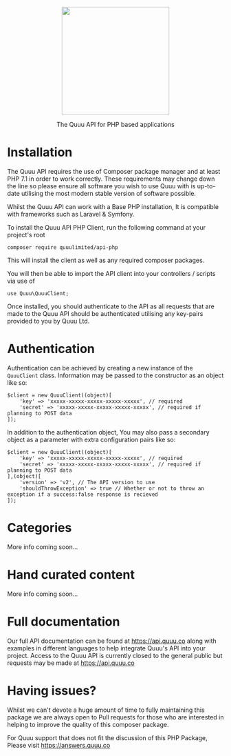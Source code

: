 <p align="center">
 <img src="https://platform.quuu.co/base/images/hero.png" width="250">
</p>
<p align="center">
    The Quuu API for PHP based applications
</p>

# Installation
The Quuu API requires the use of Composer package manager and at least PHP 7.1 in order to work correctly. These requirements may change down the line so please ensure all software you wish to use Quuu with is up-to-date utilising the most modern stable version of software possible.

Whilst the Quuu API can work with a Base PHP installation, It is compatible with frameworks such as Laravel & Symfony.

To install the Quuu API PHP Client, run the following command at your project's root
```
composer require quuulimited/api-php
```
This will install the client as well as any required composer packages.

You will then be able to import the API client into your controllers / scripts via use of
```
use Quuu\QuuuClient;
```

Once installed, you should authenticate to the API as all requests that are made to the Quuu API should be authenticated utilising any key-pairs provided to you by Quuu Ltd.

# Authentication
Authentication can be achieved by creating a new instance of the `QuuuClient` class. Information may be passed to the constructor as an object like so:
```
$client = new QuuuClient((object)[
    'key' => 'xxxxx-xxxxx-xxxxx-xxxxx-xxxxx', // required
    'secret' => 'xxxxx-xxxxx-xxxxx-xxxxx-xxxxx', // required if planning to POST data
]);
```
In addition to the authentication object, You may also pass a secondary object as a parameter with extra configuration pairs like so:
```
$client = new QuuuClient((object)[
    'key' => 'xxxxx-xxxxx-xxxxx-xxxxx-xxxxx', // required
    'secret' => 'xxxxx-xxxxx-xxxxx-xxxxx-xxxxx', // required if planning to POST data
],(object)[
    'version' => 'v2', // The API version to use
    'shouldThrowException' => true // Whether or not to throw an exception if a success:false response is recieved
]);
```

# Categories
More info coming soon...

# Hand curated content
More info coming soon...

# Full documentation
Our full API documentation can be found at https://api.quuu.co along with examples in different languages to help integrate Quuu's API into your project. Access to the Quuu API is currently closed to the general public but requests may be made at https://api.quuu.co

# Having issues?
Whilst we can't devote a huge amount of time to fully maintaining this package we are always open to Pull requests for those who are interested in helping to improve the quality of this composer package.

For Quuu support that does not fit the discussion of this PHP Package, Please visit https://answers.quuu.co 
